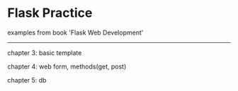 # Flask Practice

examples from book 'Flask Web Development'

---

chapter 3: basic template

chapter 4: web form, methods(get, post)

chapter 5: db